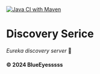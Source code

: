 [![Java CI with Maven](https://github.com/Energy-Handbok/discovery-service/actions/workflows/maven.yml/badge.svg?branch=main)](https://github.com/Energy-Handbok/discovery-service/actions/workflows/maven.yml)

# Discovery Serice
*Eureka discovery server* 🌱

#### © 2024 BlueEyesssss
